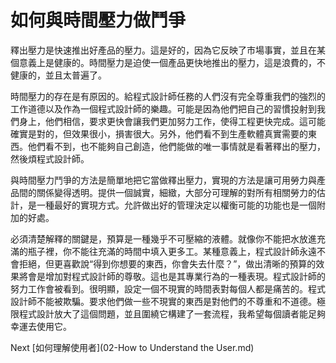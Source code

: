# 如何與時間壓力做鬥爭
[//]: # (Version:1.0.0)
釋出壓力是快速推出好產品的壓力。這是好的，因為它反映了市場事實，並且在某個意義上是健康的。時間壓力是迫使一個產品更快地推出的壓力，這是浪費的，不健康的，並且太普遍了。

時間壓力的存在是有原因的。給程式設計師任務的人們沒有完全尊重我們的強烈的工作道德以及作為一個程式設計師的樂趣。可能是因為他們把自己的習慣投射到我們身上，他們相信，要求更快會讓我們更加努力工作，使得工程更快完成。這可能確實是對的，但效果很小，損害很大。另外，他們看不到生產軟體真實需要的東西。他們看不到，也不能夠自己創造，他們能做的唯一事情就是看著釋出的壓力，然後煩程式設計師。

與時間壓力鬥爭的方法是簡單地把它當做釋出壓力，實現的方法是讓可用勞力與產品間的關係變得透明。提供一個誠實，細緻，大部分可理解的對所有相關勞力的估計，是一種最好的實現方式。允許做出好的管理決定以權衡可能的功能也是一個附加的好處。

必須清楚解釋的關鍵是，預算是一種幾乎不可壓縮的液體。就像你不能把水放進充滿的瓶子裡，你不能往充滿的時間中填入更多工。某種意義上，程式設計師永遠不會拒絕，但更喜歡說“得到你想要的東西，你會失去什麼？”，做出清晰的預算的效果將會是增加對程式設計師的尊敬。這也是其專業行為的一種表現。程式設計師的努力工作會被看到。很明顯，設定一個不現實的時間表對每個人都是痛苦的。程式設計師不能被欺騙。要求他們做一些不現實的東西是對他們的不尊重和不道德。極限程式設計放大了這個問題，並且圍繞它構建了一套流程，我希望每個讀者能足夠幸運去使用它。

Next [如何理解使用者](02-How to Understand the User.md)
